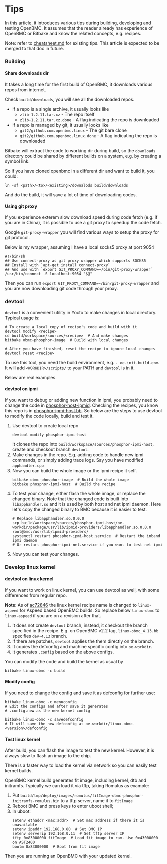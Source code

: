 # Tips

In this article, it introduces various tips during building, developing and
testing OpenBMC.
It assumes that the reader already has experience of OpenBMC or Bitbake and
know the related concepts, e.g. recipes.

Note: refer to [cheatsheet.md][1] for existing tips. This article is expected
to be merged to that doc in future.

### Building

#### Share downloads dir
It takes a long time for the first build of OpenBMC, it downloads various repos
from internet.

Check `build/downloads`, you will see all the downloaded repos.

* If a repo is a single archive, it usually looks like
   * `zlib-1.2.11.tar.xz` - The repo itself
   * `zlib-1.2.11.tar.xz.done` - A flag indicating the repo is downloaded
* If a repo is managed by git, it usually looks like
   * `git2/github.com.openbmc.linux` - The git bare clone
   * `git2/github.com.openbmc.linux.done` - A flag indicating the repo is downloaded

Bitbake will extract the code to working dir during build, so the `downloads`
directory could be shared by different builds on a system, e.g. by creating a
symbol link.

So if you have cloned openbmc in a different dir and want to build it, you
could:
```
ln -sf <path>/<to>/<existing>/downalods build/downloads
```
And do the build, it will save a lot of time of downloading codes.

#### Using git proxy
If you experience exterem slow download speed during code fetch (e.g. if you
are in China), it is possible to use a git proxy to speedup the code fetch.

Google `git-proxy-wrapper` you will find various ways to setup the proxy for
git protocol.

Below is my wrapper, assuming I have a local socks5 proxy at port 9054
```
#!/bin/sh
## Use connect-proxy as git proxy wrapper which supports SOCKS5
## Install with `apt-get install connect-proxy`
## And use with `export GIT_PROXY_COMMAND=~/bin/git-proxy-wrapper`
/usr/bin/connect -S localhost:9054 "$@"
```
Then you can run `export GIT_PROXY_COMMAND=~/bin/git-proxy-wrapper` and you are
now downloading git code through your proxy.

### devtool

`devtool` is a convenient utility in Yocto to make changes in local directory.
Typical usage is:
```
# To create a local copy of recipe's code and build with it
devtool modify <recipe>
cd build/workspace/sources/<recipe>  # And make changes
bitbake obmc-phosphor-image  # Build with local changes

# After you have finished, reset the recipe to ignore local changes
devtool reset <recipe>
```

To use this tool, you need the build environment, e.g. `. oe-init-build-env`.
It will add `<WORKDIR>/scripts/` to your PATH and `devtool` is in it.

Below are real examples.


#### devtool on ipmi

If you want to debug or adding new function in ipmi, you probably need to
change the code in [phosphor-host-ipmid][2].
Checking the recipes, you know this repo is in [phosphor-ipmi-host.bb][3].
So below are the steps to use devtool to modify the code locally, build and
test it.
1. Use devtool to create local repo
   ```
   devtool modify phosphor-ipmi-host
   ```
   It clones the repo into `build/workspace/sources/phosphor-ipmi-host`, create
   and checkout branch `devtool`.
2. Make changes in the repo. E.g. adding code to handle new ipmi commands, or
   simply adding trace logs. Say you have modified `apphandler.cpp`
3. Now you can build the whole image or the ipmi recipe it self.
   ```
   bitbake obmc-phosphor-image  # Build the whole image
   bitbake phosphor-ipmi-host  # Build the recipe
   ```
4. To test your change, either flash the whole image, or replace the changed
   binary. Note that the changed code is built into `libapphandler.so` and it
   is used by both host and net ipmi daemon.
   Here let's copy the changed binary to BMC because it is easier to test.
   ```
   # Replace libapphandler.so.0.0.0
   scp build/workspace/sources/phosphor-ipmi-host/oe-workdir/package/usr/lib/ipmid-providers/libapphandler.so.0.0.0 root@bmc:/usr/lib/ipmid-providers/
   systemctl restart phosphor-ipmi-host.service  # Restart the inband ipmi daemon
   # Or restart phosphor-ipmi-net.service if you want to test net ipmi
   ```
5. Now you can test your changes.


### Develop linux kernel

#### devtool on linux kernel
If you want to work on linux kernel, you can use devtool as well, with some
differences from regular repo.

**Note**: As of [ac72846][4] the linux kernel recipe name is changed to
`linux-aspeed` for Aspeed based OpenBMC builds.
So replace below `linux-obmc` to `linux-aspeed` if you are on a revision after
that.

1. It does not create `devtool` branch, instead, it checkout the branch
   specified in the recipe.
   E.g. on OpenBMC v2.2 tag, `linux-obmc_4.13.bb` specifies `dev-4.13` branch.
2. If there are patches, `devtool` applies the them directly on the branch.
3. It copies the defconfig and machine specific config into `oe-workdir`.
4. It generates `.config` based on the above configs.

You can modify the code and build the kernel as usual by
```
bitbake linux-obmc -c build
```

#### Modify config
If you need to change the config and save it as defconfig for further use:
```
bitbake linux-obmc -c menuconfig
# Edit the configs and after save it generates
# .config.new as the new kernel config

bitbake linux-obmc -c savedefconfig
# It will save the new defconfig at oe-workdir/linux-obmc-<version>/defconfig
```

#### Test linux kernel
After build, you can flash the image to test the new kernel.
However, it is always slow to flash an image to the chip.

There is a faster way to load the kernel via network so you can easily test
kernel builds.

OpenBMC kernel build generates fit image, including kernel, dtb and initramfs.
Typically we can load it via tftp, taking Romulus as example:
1. Put `build/tmp/deploy/images/romulus/fitImage-obmc-phosphor-initramfs-romulus.bin`
   to a tftp server, name it to `fitImage`
2. Reboot BMC and press keys to enter uboot shell;
3. In uboot:
   ```
   setenv ethaddr <mac:addr>  # Set mac address if there it is unavailable
   setenv ipaddr 192.168.0.80  # Set BMC IP
   setenv serverip 192.168.0.11  # Set tftp server IP
   tftp 0x83000000 fitImage  # Load fit image to ram. Use 0x43000000 on AST2400
   bootm 0x83000000  # Boot from fit image
   ```
Then you are running an OpenBMC with your updated kernel.


[1]: https://github.com/openbmc/docs/blob/master/cheatsheet.md
[2]: https://github.com/openbmc/phosphor-host-ipmid
[3]: https://github.com/openbmc/openbmc/blob/master/meta-phosphor/common/recipes-phosphor/ipmi/phosphor-ipmi-host.bb
[4]: https://github.com/openbmc/openbmc/commit/ac7284629ea572cf27d69949dc4014b3b226f14f
